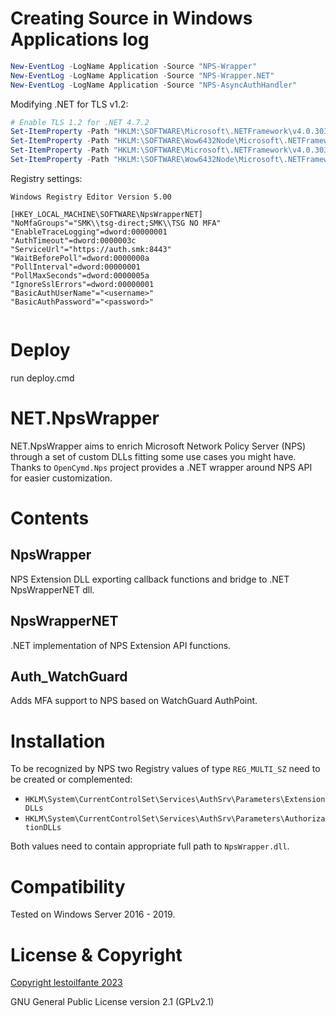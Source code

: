 # Creating Source in Windows Applications log
```PowerShell
New-EventLog -LogName Application -Source "NPS-Wrapper"
New-EventLog -LogName Application -Source "NPS-Wrapper.NET"
New-EventLog -LogName Application -Source "NPS-AsyncAuthHandler"
```

Modifying .NET for TLS v1.2:
```PowerShell
# Enable TLS 1.2 for .NET 4.7.2
Set-ItemProperty -Path "HKLM:\SOFTWARE\Microsoft\.NETFramework\v4.0.30319" -Name "SchUseStrongCrypto" -Value 1 -Type DWord
Set-ItemProperty -Path "HKLM:\SOFTWARE\Wow6432Node\Microsoft\.NETFramework\v4.0.30319" -Name "SchUseStrongCrypto" -Value 1 -Type DWord
Set-ItemProperty -Path "HKLM:\SOFTWARE\Microsoft\.NETFramework\v4.0.30319" -Name "SystemDefaultTlsVersions" -Value 1 -Type DWord
Set-ItemProperty -Path "HKLM:\SOFTWARE\Wow6432Node\Microsoft\.NETFramework\v4.0.30319" -Name "SystemDefaultTlsVersions" -Value 1 -Type DWord
```

Registry settings:
```reg
Windows Registry Editor Version 5.00

[HKEY_LOCAL_MACHINE\SOFTWARE\NpsWrapperNET]
"NoMfaGroups"="SMK\\tsg-direct;SMK\\TSG NO MFA"
"EnableTraceLogging"=dword:00000001
"AuthTimeout"=dword:0000003c
"ServiceUrl"="https://auth.smk:8443"
"WaitBeforePoll"=dword:0000000a
"PollInterval"=dword:00000001
"PollMaxSeconds"=dword:0000005a
"IgnoreSslErrors"=dword:00000001
"BasicAuthUserName"="<username>"
"BasicAuthPassword"="<password>"


```

# Deploy

run deploy.cmd

# NET.NpsWrapper

NET.NpsWrapper aims to enrich Microsoft Network Policy Server (NPS)
through a set of custom DLLs fitting some use cases you might have.
Thanks to `OpenCymd.Nps` project provides a .NET wrapper around
NPS API for easier customization.

# Contents

## NpsWrapper

NPS Extension DLL exporting callback functions and bridge to .NET NpsWrapperNET dll.

## NpsWrapperNET

.NET implementation of NPS Extension API functions.

## Auth_WatchGuard

Adds MFA support to NPS based on WatchGuard AuthPoint.

# Installation

To be recognized by NPS two Registry values of type `REG_MULTI_SZ`
need to be created or complemented:

 * `HKLM\System\CurrentControlSet\Services\AuthSrv\Parameters\ExtensionDLLs`
 * `HKLM\System\CurrentControlSet\Services\AuthSrv\Parameters\AuthorizationDLLs`

Both values need to contain appropriate full path to `NpsWrapper.dll`.

# Compatibility

Tested on Windows Server 2016 - 2019.

# License & Copyright

[Copyright lestoilfante 2023](https://github.com/lestoilfante)

GNU General Public License version 2.1 (GPLv2.1) 
